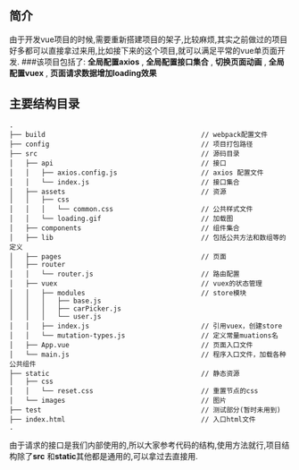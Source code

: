 ## 简介
由于开发vue项目的时候,需要重新搭建项目的架子,比较麻烦,其实之前做过的项目好多都可以直接拿过来用,比如接下来的这个项目,就可以满足平常的vue单页面开发.
###该项目包括了:
**全局配置axios** , **全局配置接口集合**  ,  **切换页面动画**  ,  **全局配置vuex**  ,  **页面请求数据增加loading效果**
## 主要结构目录
```
.
├── build                                       // webpack配置文件
├── config                                      // 项目打包路径
├── src                                         // 源码目录
│   ├── api                                     // 接口
│   │   ├── axios.config.js                     // axios 配置文件
│   │   └── index.js                            // 接口集合
│   ├── assets                                  // 资源
│   │   ├── css
│   │   │   └── common.css                      // 公共样式文件
│   │   └── loading.gif                         // 加载图
│   ├── components                              // 组件集合
│   ├── lib                                     // 包括公共方法和数组等的定义
│   ├── pages                                   // 页面
│   ├── router
│   │   └── router.js                           // 路由配置
│   ├── vuex                                    // vuex的状态管理
│   │   ├── modules                             // store模块
│   │   │   ├── base.js
│   │   │   ├── carPicker.js
│   │   │   └── user.js
│   │   ├── index.js                            // 引用vuex，创建store
│   │   └── mutation-types.js                   // 定义常量muations名
│   ├── App.vue                                 // 页面入口文件
│   └── main.js                                 // 程序入口文件，加载各种公共组件
├── static                                      // 静态资源
│   ├── css
│   │   └── reset.css                           // 重置节点的css
│   └── images                                  // 图片
├── test                                        // 测试部分(暂时未用到)
├── index.html                                  // 入口html文件
.

```
由于请求的接口是我们内部使用的,所以大家参考代码的结构,使用方法就行,项目结构除了**src** 和**static**其他都是通用的,可以拿过去直接用.

